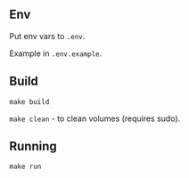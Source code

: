 ## Env
Put env vars to `.env`.

Example in `.env.example`.

## Build
`make build`

`make clean` - to clean volumes (requires sudo).

## Running
`make run`
